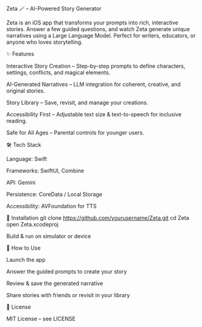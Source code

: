 Zeta 🪄 – AI-Powered Story Generator

Zeta is an iOS app that transforms your prompts into rich, interactive stories. Answer a few guided questions, and watch Zeta generate unique narratives using a Large Language Model. Perfect for writers, educators, or anyone who loves storytelling.

✨ Features

Interactive Story Creation – Step-by-step prompts to define characters, settings, conflicts, and magical elements.

AI-Generated Narratives – LLM integration for coherent, creative, and original stories.

Story Library – Save, revisit, and manage your creations.

Accessibility First – Adjustable text size & text-to-speech for inclusive reading.

Safe for All Ages – Parental controls for younger users.

🛠 Tech Stack

Language: Swift

Frameworks: SwiftUI, Combine

API: Gemini

Persistence: CoreData / Local Storage

Accessibility: AVFoundation for TTS

🚀 Installation
git clone https://github.com/yourusername/Zeta.git
cd Zeta
open Zeta.xcodeproj

Build & run on simulator or device

📝 How to Use

Launch the app

Answer the guided prompts to create your story

Review & save the generated narrative

Share stories with friends or revisit in your library


📄 License

MIT License – see LICENSE
